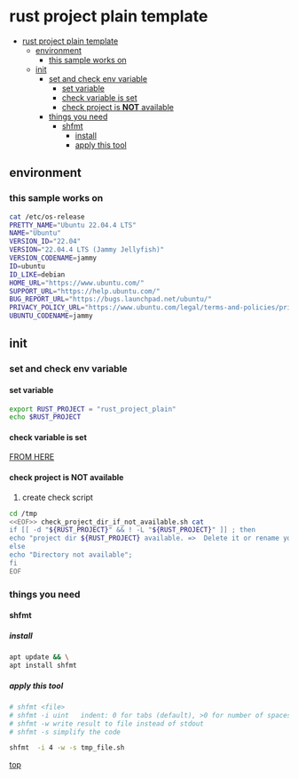 # rust project plain template

- [rust project plain template](#rust-project-plain-template)
  - [environment](#environment)
    - [this sample works on](#this-sample-works-on)
  - [init](#init)
    - [set and check env variable](#set-and-check-env-variable)
      - [set variable](#set-variable)
      - [check variable is set](#check-variable-is-set)
      - [check project is **NOT** available](#check-project-is-not-available)
    - [things you need](#things-you-need)
      - [shfmt](#shfmt)
        - [install](#install)
        - [apply this tool](#apply-this-tool)
  
<a id="rust-project-plain-template"></a>
  
## environment

<a id="environment"></a>

### this sample works on

```bash
cat /etc/os-release 
PRETTY_NAME="Ubuntu 22.04.4 LTS"
NAME="Ubuntu"
VERSION_ID="22.04"
VERSION="22.04.4 LTS (Jammy Jellyfish)"
VERSION_CODENAME=jammy
ID=ubuntu
ID_LIKE=debian
HOME_URL="https://www.ubuntu.com/"
SUPPORT_URL="https://help.ubuntu.com/"
BUG_REPORT_URL="https://bugs.launchpad.net/ubuntu/"
PRIVACY_POLICY_URL="https://www.ubuntu.com/legal/terms-and-policies/privacy-policy"
UBUNTU_CODENAME=jammy
```

## init

### set and check env variable

#### set variable

```bash
export RUST_PROJECT = "rust_project_plain" 
echo $RUST_PROJECT

```

#### check variable is set

[FROM HERE](https://stackoverflow.com/questions/3601515/how-to-check-if-a-variable-is-set-in-bash)

#### check project is **NOT** available

1. create check script

```bash
cd /tmp
<<EOF>> check_project_dir_if_not_available.sh cat
if [[ -d "${RUST_PROJECT}" && ! -L "${RUST_PROJECT}" ]] ; then
echo "project dir ${RUST_PROJECT} available. =>  Delete it or rename your project !!!"; 
else 
echo "Directory not available";
fi
EOF

```

### things you need

#### shfmt

##### install

```bash
apt update && \
apt install shfmt
```

##### apply this tool

```bash
# shfmt <file>
# shfmt -i uint   indent: 0 for tabs (default), >0 for number of spaces
# shfmt -w write result to file instead of stdout
# shfmt -s simplify the code

shfmt  -i 4 -w -s tmp_file.sh

```


[top](#rust-project-plain-template)